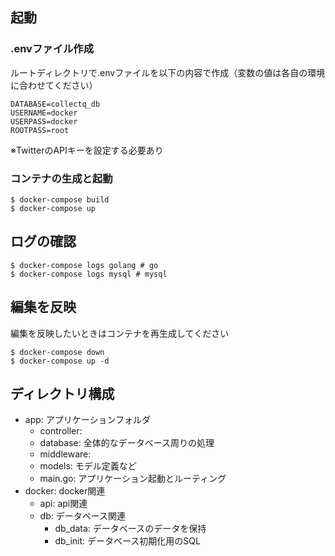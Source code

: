 ## 起動
### .envファイル作成
ルートディレクトリで.envファイルを以下の内容で作成（変数の値は各自の環境に合わせてください）
```
DATABASE=collectq_db
USERNAME=docker
USERPASS=docker
ROOTPASS=root
```
※TwitterのAPIキーを設定する必要あり
### コンテナの生成と起動
```
$ docker-compose build
$ docker-compose up
```

## ログの確認
```
$ docker-compose logs golang # go
$ docker-compose logs mysql # mysql
```

## 編集を反映
編集を反映したいときはコンテナを再生成してください
```
$ docker-compose down
$ docker-compose up -d
```

## ディレクトリ構成
- app: アプリケーションフォルダ
    - controller:
    - database: 全体的なデータベース周りの処理
    - middleware: 
    - models: モデル定義など
    - main.go: アプリケーション起動とルーティング
- docker: docker関連
    -  api: api関連
    - db: データベース関連
        - db_data: データベースのデータを保持
        - db_init: データベース初期化用のSQL
